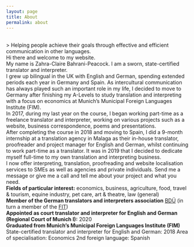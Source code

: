 ```yaml
---
layout: page
title: About
permalink: about
---
```

<br/>
> Helping people achieve their goals through effective and efficient communication in other languages.  

<br/>
Hi there and welcome to my website.  
<br/>
My name is Zahra-Claire Bahrani-Peacock. I am a sworn, state-certified translator and interpreter.  
<br/>
I grew up bilingual in the UK with English and German, spending extended periods each year in Germany and Spain. As intercultural communication has always played such an important role in my life, I decided to move to Germany after finishing my A-Levels to study translation and interpreting with a focus on economics at Munich’s Municipal Foreign Languages Institute (FIM).     
<br/>
In 2017, during my last year on the course, I began working part-time as a freelance translator and interpreter, working on various projects such as a website, business correspondence, poems and presentations.    
<br/>
After completing the course in 2018 and moving to Spain, I did a 9-month internship at a translation agency in Malaga as their in-house translator, proofreader and project manager for English and German, whilst continuing to work part-time as a translator. It was in 2019 that I decided to dedicate myself full-time to my own translation and interpreting business.      
<br/> 
I now offer interpreting, translation, proofreading and website localisation services to SMEs as well as agencies and private individuals. Send me a message or give me a call and tell me about your project and what you need.    
<br>
<b>Fields of particular interest:</b> economics, business, agriculture, food, travel & tourism, equine industry, pet care, art & theatre, law (general)   
<br/>
<b>Member of the German translators and interpreters association</b> <a href="https://bdue.de/en/bdue/" target="_blank">BDÜ</a> (in turn a member of the <a href="https://www.fit-ift.org/" target="_blank">FIT</a>)  
<br/>
<b>Appointed as court translator and interpreter for English and German (Regional Court of Munich&nbsp;I):</b> 2020  
<br/>
<b>Graduated from Munich’s Municipal Foreign Languages Institute (FIM)</b>  
State-certified translator and interpreter for English and German: 2018  
Area of specialisation: Economics  
2nd foreign language: Spanish  